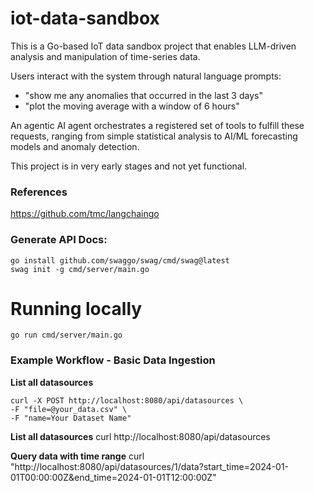# iot-data-sandbox

This is a Go-based IoT data sandbox project that enables LLM-driven analysis and manipulation of time-series data. 

Users interact with the system through natural language prompts:
- "show me any anomalies that occurred in the last 3 days"
- "plot the moving average with a window of 6 hours"

An agentic AI agent orchestrates a registered set of tools to fulfill these requests, ranging from simple statistical analysis to AI/ML forecasting models and anomaly detection.

This project is in very early stages and not yet functional.

### References

https://github.com/tmc/langchaingo


### Generate API Docs:

```
go install github.com/swaggo/swag/cmd/swag@latest
swag init -g cmd/server/main.go
```


# Running locally

```
go run cmd/server/main.go
```

### Example Workflow - Basic Data Ingestion

**List all datasources**
```
curl -X POST http://localhost:8080/api/datasources \
-F "file=@your_data.csv" \
-F "name=Your Dataset Name"
```

**List all datasources**
curl http://localhost:8080/api/datasources

**Query data with time range**
curl "http://localhost:8080/api/datasources/1/data?start_time=2024-01-01T00:00:00Z&end_time=2024-01-01T12:00:00Z"
